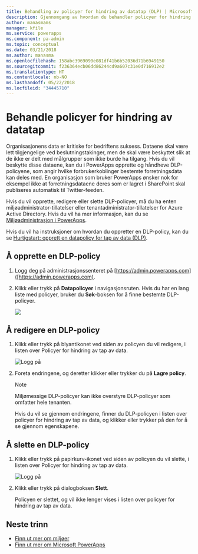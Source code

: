 ```yaml
---
title: Behandling av policyer for hindring av datatap (DLP) | Microsoft Docs
description: Gjennomgang av hvordan du behandler policyer for hindring av datatap for PowerApps.
author: manasmams
manager: kfile
ms.service: powerapps
ms.component: pa-admin
ms.topic: conceptual
ms.date: 03/21/2018
ms.author: manasma
ms.openlocfilehash: 158abc3969090e081df41b6b52036d71b6949150
ms.sourcegitcommit: f236364ecb06dd86244cd9a607c31e0d716912e2
ms.translationtype: HT
ms.contentlocale: nb-NO
ms.lasthandoff: 05/22/2018
ms.locfileid: "34445710"
---
```

# <a name="manage-data-loss-prevention-dlp-policies"></a>Behandle policyer for hindring av datatap
Organisasjonens data er kritiske for bedriftens suksess. Dataene skal være lett tilgjengelige ved beslutningstakinger, men de skal være beskyttet slik at de ikke er delt med målgrupper som ikke burde ha tilgang. Hvis du vil beskytte disse dataene, kan du i PowerApps opprette og håndheve DLP-policyene, som angir hvilke forbrukerkoblinger bestemte forretningsdata kan deles med. En organisasjon som bruker PowerApps ønsker nok for eksempel ikke at forretningsdataene deres som er lagret i SharePoint skal publiseres automatisk til Twitter-feeden.

Hvis du vil opprette, redigere eller slette DLP-policyer, må du ha enten miljøadministrator-tillatelser eller tenantadministrator-tillatelser for Azure Active Directory. Hvis du vil ha mer informasjon, kan du se [Miljøadministrasjon i PowerApps](environments-administration.md).

Hvis du vil ha instruksjoner om hvordan du oppretter en DLP-policy, kan du se [Hurtigstart: opprett en datapolicy for tap av data (DLP)](create-dlp-policy.md).

## <a name="find-a-dlp-policy"></a>Å opprette en DLP-policy
1. Logg deg på administrasjonssenteret på [https://admin.powerapps.com]([https://admin.powerapps.com).
2. Klikk eller trykk på **Datapolicyer** i navigasjonsruten. Hvis du har en lang liste med policyer, bruker du **Søk**-boksen for å finne bestemte DLP-policyer.

    ![](./media/prevent-data-loss/data-policies.png)

## <a name="edit-a-dlp-policy"></a>Å redigere en DLP-policy
1. Klikk eller trykk på blyantikonet ved siden av policyen du vil redigere, i listen over Policyer for hindring av tap av data.

    ![Logg på](./media/prevent-data-loss/3.png)
2. Foreta endringene, og deretter klikker eller trykker du på **Lagre policy**.

    > [!NOTE]
    > Miljømessige DLP-policyer kan ikke overstyre DLP-policyer som omfatter hele tenanten.
    >
    >

    Hvis du vil se gjennom endringene, finner du DLP-policyen i listen over policyer for hindring av tap av data, og klikker eller trykker på den for å se gjennom egenskapene.

## <a name="delete-a-dlp-policy"></a>Å slette en DLP-policy
1. Klikk eller trykk på papirkurv-ikonet ved siden av policyen du vil slette, i listen over Policyer for hindring av tap av data.

    ![Logg på](./media/prevent-data-loss/3-delete.png)
4. Klikk eller trykk på dialogboksen **Slett**.

    Policyen er slettet, og vil ikke lenger vises i listen over policyer for hindring av tap av data.

## <a name="next-steps"></a>Neste trinn
* [Finn ut mer om miljøer](environments-administration.md)
* [Finn ut mer om Microsoft PowerApps](../maker/canvas-apps/getting-started.md)
